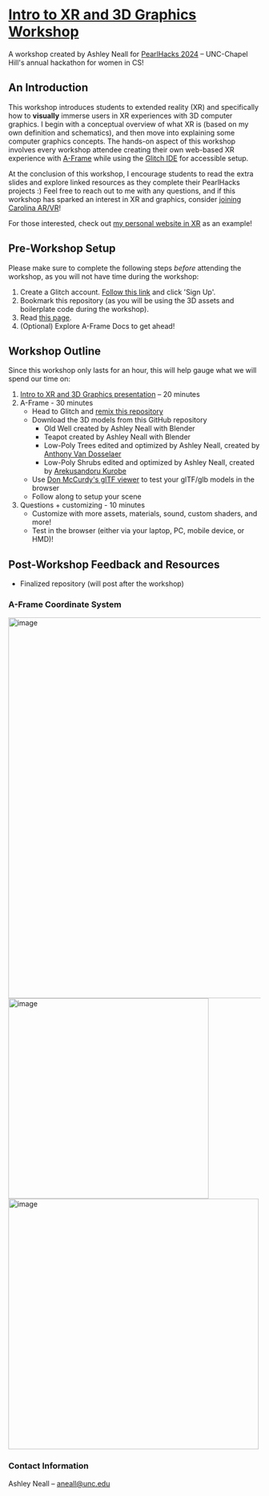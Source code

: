 # [Intro to XR and 3D Graphics Workshop](https://www.canva.com/design/DAF5aj7hjkQ/zH2YqO-NQ97gI3Pp0zZPaw/view?utm_content=DAF5aj7hjkQ&utm_campaign=designshare&utm_medium=link&utm_source=editor)
A workshop created by Ashley Neall for [PearlHacks 2024](https://pearlhacks.com/) – UNC-Chapel Hill's annual hackathon for women in CS!

## An Introduction
This workshop introduces students to extended reality (XR) and specifically how to **visually** immerse users in XR experiences with 3D computer graphics. I begin with a conceptual overview of what XR is (based on my own definition and schematics), and then move into explaining some computer graphics concepts. The hands-on aspect of this workshop involves every workshop attendee creating their own web-based XR experience with [A-Frame](https://aframe.io/) while using the [Glitch IDE](https://glitch.com/) for accessible setup.

At the conclusion of this workshop, I encourage students to read the extra slides and explore linked resources as they complete their PearlHacks projects :) Feel free to reach out to me with any questions, and if this workshop has sparked an interest in XR and graphics, consider [joining Carolina AR/VR](https://linktr.ee/carvr)!

For those interested, check out [my personal website in XR](https://ashleyinvr.glitch.me/) as an example!

## Pre-Workshop Setup
Please make sure to complete the following steps *before* attending the workshop, as you will not have time during the workshop:
1. Create a Glitch account. [Follow this link](https://glitch.com/) and click 'Sign Up'.
2. Bookmark this repository (as you will be using the 3D assets and boilerplate code during the workshop).
3. Read [this page](https://aframe.io/docs/1.5.0/introduction/).
4. (Optional) Explore A-Frame Docs to get ahead!

## Workshop Outline
Since this workshop only lasts for an hour, this will help gauge what we will spend our time on:
1. [Intro to XR and 3D Graphics presentation](https://www.canva.com/design/DAF5aj7hjkQ/zH2YqO-NQ97gI3Pp0zZPaw/view?utm_content=DAF5aj7hjkQ&utm_campaign=designshare&utm_medium=link&utm_source=editor) – 20 minutes
2. A-Frame - 30 minutes
   * Head to Glitch and [remix this repository](https://glitch.com/~ph2024-xrand3d-graphics)
   * Download the 3D models from this GitHub repository
     * Old Well created by Ashley Neall with Blender
     * Teapot created by Ashley Neall with Blender
     * Low-Poly Trees edited and optimized by Ashley Neall, created by [Anthony Van Dosselaer](https://sketchfab.com/3d-models/low-poly-tree-606d11eec2504972aa5e455c88879872)
     * Low-Poly Shrubs edited and optimized by Ashley Neall, created by [Arekusandoru Kurobe](https://sketchfab.com/3d-models/low-poly-bush-buxus-d3383bb111bc49d6a9d6cfe810e3058b)
   * Use [Don McCurdy's glTF viewer](https://gltf-viewer.donmccurdy.com/) to test your glTF/glb models in the browser
   * Follow along to setup your scene
4. Questions + customizing - 10 minutes
   * Customize with more assets, materials, sound, custom shaders, and more!
   * Test in the browser (either via your laptop, PC, mobile device, or HMD)!


## Post-Workshop Feedback and Resources
* Finalized repository (will post after the workshop)
### A-Frame Coordinate System
<img width="760" alt="image" src="https://github.com/aneall/IntroToXRand3DGraphics/assets/111532673/dd30d32c-2ff9-464e-8f32-4fecbb344f32">
<img width="400" alt="image" src="https://github.com/aneall/IntroToXRand3DGraphics/assets/111532673/4ee00795-1aab-4dc4-b7aa-a733dc6c6945">
<img width="500" alt="image" src="https://github.com/aneall/IntroToXRand3DGraphics/assets/111532673/7377b5f3-3245-45e9-a87e-7f43c83797b1">

### Contact Information
Ashley Neall – aneall@unc.edu

